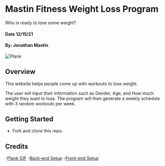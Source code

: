 # Mastin Fitness Weight Loss Program
Who is ready to lose some weight?
#### Date 12/15/21
#### By: Jonathan Mastin

![Plank](https://mir-s3-cdn-cf.behance.net/project_modules/max_1200/a8048480486129.5ce2e67ba3247.gif)

## Overview
This website helps people come up with workouts to lose weight.

The user will input their information such as Gender, Age, and How much weight they want to lose. The program will then generate a weekly schedule with 3 random workouts per week.

## Getting Started
- Fork and clone this repo.

## Credits
-[Plank GIF](https://www.behance.net/gallery/80486129/The-Best-Exercises-GIFs)
-[Back-end Setup](https://github.com/SEI-R-11-8/u2_hw_mongoose_plants)
-[Front-end Setup]()